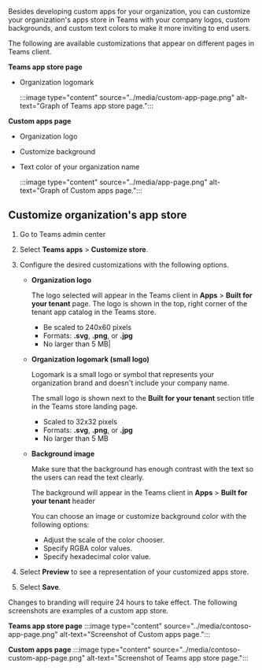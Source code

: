 Besides developing custom apps for your organization, you can customize your organization's apps store in Teams with your company logos, custom backgrounds, and custom text colors to make it more inviting to end users. 

The following are available customizations that appear on different pages in Teams client.  

**Teams app store page**

* Organization logomark
    
    :::image type="content" source="../media/custom-app-page.png" alt-text="Graph of Teams app store page.":::

**Custom apps page**

- Organization logo
- Customize background
- Text color of your organization name 

    :::image type="content" source="../media/app-page.png" alt-text="Graph of Custom apps page.":::

## Customize organization's app store

1. Go to Teams admin center
2. Select **Teams apps** > **Customize store**.
3. Configure the desired customizations with the following options.


    * **Organization logo**
    
        The logo selected will appear in the Teams client in **Apps** > **Built for your tenant** page. The logo is shown in the top, right corner of the tenant app catalog in the Teams store.
        
        - Be scaled to 240x60 pixels 
        - Formats: **.svg**, **.png**, or **.jpg** 
        - No larger than 5 MB|
    
    
    * **Organization logomark (small logo)**
    
        Logomark is a small logo or symbol that represents your organization brand and doesn't include your company name. 

        The small logo is shown next to the **Built for your tenant** section title in the Teams store landing page.

        - Scaled to 32x32 pixels 
        - Formats: **.svg**, **.png**, or **.jpg** 
        - No larger than 5 MB

    * **Background image**
    
        Make sure that the background has enough contrast with the text so the users can read the text clearly. 
        
        The background will appear in the Teams client in **Apps** > **Built for your tenant** header
        
        You can choose an image or customize background color with the following options:
        
        - Adjust the scale of the color chooser. 
        - Specify RGBA color values. 
        - Specify hexadecimal color value. 
        

4. Select **Preview** to see a representation of your customized apps store.

5. Select **Save**.

Changes to branding will require 24 hours to take effect. The following screenshots are examples of a custom app store. 

**Teams app store page**
:::image type="content" source="../media/contoso-app-page.png" alt-text="Screenshot of Custom apps page.":::

**Custom apps page**
:::image type="content" source="../media/contoso-custom-app-page.png" alt-text="Screenshot of Teams app store page."::: 




